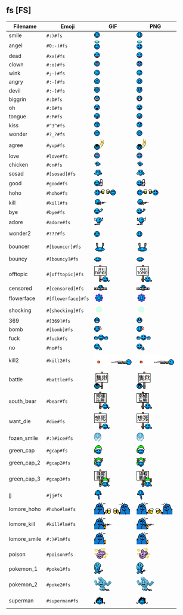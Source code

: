 ## fs [FS]
| Filename | Emoji | GIF | PNG |
| --- | --- | --- | --- |
| smile | `#:)#fs` | ![smile](../../assets/ios/faces/fs/smile.gif) | ![smile](../../assets/ios/faces_png/fs/smile.png) |
| angel | `#O:-)#fs` | ![angel](../../assets/ios/faces/fs/angel.gif) | ![angel](../../assets/ios/faces_png/fs/angel.png) |
| dead | `#xx(#fs` | ![dead](../../assets/ios/faces/fs/dead.gif) | ![dead](../../assets/ios/faces_png/fs/dead.png) |
| clown | `#:o)#fs` | ![clown](../../assets/ios/faces/fs/clown.gif) | ![clown](../../assets/ios/faces_png/fs/clown.png) |
| wink | `#;-)#fs` | ![wink](../../assets/ios/faces/fs/wink.gif) | ![wink](../../assets/ios/faces_png/fs/wink.png) |
| angry | `#:-[#fs` | ![angry](../../assets/ios/faces/fs/angry.gif) | ![angry](../../assets/ios/faces_png/fs/angry.png) |
| devil | `#:-]#fs` | ![devil](../../assets/ios/faces/fs/devil.gif) | ![devil](../../assets/ios/faces_png/fs/devil.png) |
| biggrin | `#:D#fs` | ![biggrin](../../assets/ios/faces/fs/biggrin.gif) | ![biggrin](../../assets/ios/faces_png/fs/biggrin.png) |
| oh | `#:O#fs` | ![oh](../../assets/ios/faces/fs/oh.gif) | ![oh](../../assets/ios/faces_png/fs/oh.png) |
| tongue | `#:P#fs` | ![tongue](../../assets/ios/faces/fs/tongue.gif) | ![tongue](../../assets/ios/faces_png/fs/tongue.png) |
| kiss | `#^3^#fs` | ![kiss](../../assets/ios/faces/fs/kiss.gif) | ![kiss](../../assets/ios/faces_png/fs/kiss.png) |
| wonder | `#?_?#fs` | ![wonder](../../assets/ios/faces/fs/wonder.gif) | ![wonder](../../assets/ios/faces_png/fs/wonder.png) |
| agree | `#yup#fs` | ![agree](../../assets/ios/faces/fs/agree.gif) | ![agree](../../assets/ios/faces_png/fs/agree.png) |
| love | `#love#fs` | ![love](../../assets/ios/faces/fs/love.gif) | ![love](../../assets/ios/faces_png/fs/love.png) |
| chicken | `#cn#fs` | ![chicken](../../assets/ios/faces/fs/chicken.gif) | ![chicken](../../assets/ios/faces_png/fs/chicken.png) |
| sosad | `#[sosad]#fs` | ![sosad](../../assets/ios/faces/fs/sosad.gif) | ![sosad](../../assets/ios/faces_png/fs/sosad.png) |
| good | `#good#fs` | ![good](../../assets/ios/faces/fs/good.gif) | ![good](../../assets/ios/faces_png/fs/good.png) |
| hoho | `#hoho#fs` | ![hoho](../../assets/ios/faces/fs/hoho.gif) | ![hoho](../../assets/ios/faces_png/fs/hoho.png) |
| kill | `#kill#fs` | ![kill](../../assets/ios/faces/fs/kill.gif) | ![kill](../../assets/ios/faces_png/fs/kill.png) |
| bye | `#bye#fs` | ![bye](../../assets/ios/faces/fs/bye.gif) | ![bye](../../assets/ios/faces_png/fs/bye.png) |
| adore | `#adore#fs` | ![adore](../../assets/ios/faces/fs/adore.gif) | ![adore](../../assets/ios/faces_png/fs/adore.png) |
| wonder2 | `#???#fs` | ![wonder2](../../assets/ios/faces/fs/wonder2.gif) | ![wonder2](../../assets/ios/faces_png/fs/wonder2.png) |
| bouncer | `#[bouncer]#fs` | ![bouncer](../../assets/ios/faces/fs/bouncer.gif) | ![bouncer](../../assets/ios/faces_png/fs/bouncer.png) |
| bouncy | `#[bouncy]#fs` | ![bouncy](../../assets/ios/faces/fs/bouncy.gif) | ![bouncy](../../assets/ios/faces_png/fs/bouncy.png) |
| offtopic | `#[offtopic]#fs` | ![offtopic](../../assets/ios/faces/fs/offtopic.gif) | ![offtopic](../../assets/ios/faces_png/fs/offtopic.png) |
| censored | `#[censored]#fs` | ![censored](../../assets/ios/faces/fs/censored.gif) | ![censored](../../assets/ios/faces_png/fs/censored.png) |
| flowerface | `#[flowerface]#fs` | ![flowerface](../../assets/ios/faces/fs/flowerface.gif) | ![flowerface](../../assets/ios/faces_png/fs/flowerface.png) |
| shocking | `#[shocking]#fs` | ![shocking](../../assets/ios/faces/fs/shocking.gif) | ![shocking](../../assets/ios/faces_png/fs/shocking.png) |
| 369 | `#[369]#fs` | ![369](../../assets/ios/faces/fs/369.gif) | ![369](../../assets/ios/faces_png/fs/369.png) |
| bomb | `#[bomb]#fs` | ![bomb](../../assets/ios/faces/fs/bomb.gif) | ![bomb](../../assets/ios/faces_png/fs/bomb.png) |
| fuck | `#fuck#fs` | ![fuck](../../assets/ios/faces/fs/fuck.gif) | ![fuck](../../assets/ios/faces_png/fs/fuck.png) |
| no | `#no#fs` | ![no](../../assets/ios/faces/fs/no.gif) | ![no](../../assets/ios/faces_png/fs/no.png) |
| kill2 | `#kill2#fs` | ![kill2](../../assets/ios/faces/fs/kill2.gif) | ![kill2](../../assets/ios/faces_png/fs/kill2.png) |
| battle | `#battle#fs` | ![battle](../../assets/ios/faces/fs/battle.gif) | ![battle](../../assets/ios/faces_png/fs/battle.png) |
| south_bear | `#bear#fs` | ![south_bear](../../assets/ios/faces/fs/south_bear.gif) | ![south_bear](../../assets/ios/faces_png/fs/south_bear.png) |
| want_die | `#die#fs` | ![want_die](../../assets/ios/faces/fs/want_die.gif) | ![want_die](../../assets/ios/faces_png/fs/want_die.png) |
| fozen_smile | `#:)#ice#fs` | ![fozen_smile](../../assets/ios/faces/fs/fozen_smile.gif) | ![fozen_smile](../../assets/ios/faces_png/fs/fozen_smile.png) |
| green_cap | `#gcap#fs` | ![green_cap](../../assets/ios/faces/fs/green_cap.gif) | ![green_cap](../../assets/ios/faces_png/fs/green_cap.png) |
| green_cap_2 | `#gcap2#fs` | ![green_cap_2](../../assets/ios/faces/fs/green_cap_2.gif) | ![green_cap_2](../../assets/ios/faces_png/fs/green_cap_2.png) |
| green_cap_3 | `#gcap3#fs` | ![green_cap_3](../../assets/ios/faces/fs/green_cap_3.gif) | ![green_cap_3](../../assets/ios/faces_png/fs/green_cap_3.png) |
| jj | `#jj#fs` | ![jj](../../assets/ios/faces/fs/jj.gif) | ![jj](../../assets/ios/faces_png/fs/jj.png) |
| lomore_hoho | `#hoho#lm#fs` | ![lomore_hoho](../../assets/ios/faces/fs/lomore_hoho.gif) | ![lomore_hoho](../../assets/ios/faces_png/fs/lomore_hoho.png) |
| lomore_kill | `#kill#lm#fs` | ![lomore_kill](../../assets/ios/faces/fs/lomore_kill.gif) | ![lomore_kill](../../assets/ios/faces_png/fs/lomore_kill.png) |
| lomore_smile | `#:)#lm#fs` | ![lomore_smile](../../assets/ios/faces/fs/lomore_smile.gif) | ![lomore_smile](../../assets/ios/faces_png/fs/lomore_smile.png) |
| poison | `#poison#fs` | ![poison](../../assets/ios/faces/fs/poison.gif) | ![poison](../../assets/ios/faces_png/fs/poison.png) |
| pokemon_1 | `#poke1#fs` | ![pokemon_1](../../assets/ios/faces/fs/pokemon_1.gif) | ![pokemon_1](../../assets/ios/faces_png/fs/pokemon_1.png) |
| pokemon_2 | `#poke2#fs` | ![pokemon_2](../../assets/ios/faces/fs/pokemon_2.gif) | ![pokemon_2](../../assets/ios/faces_png/fs/pokemon_2.png) |
| superman | `#superman#fs` | ![superman](../../assets/ios/faces/fs/superman.gif) | ![superman](../../assets/ios/faces_png/fs/superman.png) |

